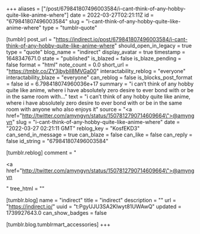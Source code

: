 +++
aliases = ["/post/679841807496003584/i-cant-think-of-any-hobby-quite-like-anime-where"]
date = 2022-03-27T02:21:11Z
id = "679841807496003584"
slug = "i-cant-think-of-any-hobby-quite-like-anime-where"
type = "tumblr-quote"

[tumblr]
post_url = "https://indirect.io/post/679841807496003584/i-cant-think-of-any-hobby-quite-like-anime-where"
should_open_in_legacy = true
type = "quote"
blog_name = "indirect"
display_avatar = true
timestamp = 1648347671.0
state = "published"
is_blazed = false
is_blaze_pending = false
format = "html"
note_count = 0.0
short_url = "https://tmblr.co/ZY3jbyblI8MVGa00"
interactability_reblog = "everyone"
interactability_blaze = "everyone"
can_reblog = false
is_blocks_post_format = false
id = 6.798418074960036e+17
summary = "i can’t think of any hobby quite like anime, where i have absolutely zero desire to ever bond with or be in the same room with..."
text = "i can&rsquo;t think of any hobby quite like anime, where i have absolutely zero desire to ever bond with or be in the same room with anyone who also enjoys it"
source = "<a href=\"http://twitter.com/amyngyn/status/1507812790714609664\">@amyngyn</a>"
slug = "i-cant-think-of-any-hobby-quite-like-anime-where"
date = "2022-03-27 02:21:11 GMT"
reblog_key = "KosfEKD3"
can_send_in_message = true
can_blaze = false
can_like = false
can_reply = false
id_string = "679841807496003584"

[tumblr.reblog]
comment = "<p><a href=\"http://twitter.com/amyngyn/status/1507812790714609664\">@amyngyn</a></p>"
tree_html = ""

[tumblr.blog]
name = "indirect"
title = "indirect"
description = ""
url = "https://indirect.io/"
uuid = "t:PgyUJU3SA2Klwyt81UWAwQ"
updated = 1739927643.0
can_show_badges = false

[tumblr.blog.tumblrmart_accessories]
+++

